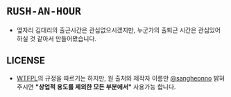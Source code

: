 # `RUSH-AN-HOUR`

* 옆자리 김대리의 출근시간은 관심없으시겠지만, 누군가의 출퇴근 시간은 관심있어 하실 것 같아서 만들어봤습니다.

## LICENSE

* [WTFPL](http://www.wtfpl.net/about/)의 규정을 따르기는 하지만, 원 출처와 제작자 이름만 [@sangheonno](https://github.com/sangheonno) 밝혀주시면 **"상업적 용도를 제외한 모든 부분에서"** 사용가능 합니다.
